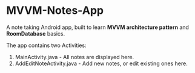 # MVVM-Notes-App
A note taking Android app, built to learn **MVVM architecture pattern** and **RoomDatabase** basics. 

The app contains two Activities:  
1. MainActivity.java - All notes are displayed here.    
2. AddEditNoteActivity.java - Add new notes, or edit existing ones here.  

